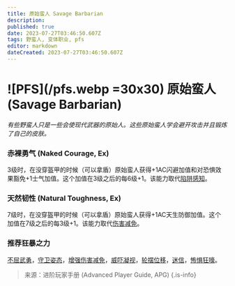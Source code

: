 ```yaml
---
title: 原始蛮人 Savage Barbarian
description: 
published: true
date: 2023-07-27T03:46:50.607Z
tags: 野蛮人, 变体职业, pfs
editor: markdown
dateCreated: 2023-07-27T03:46:50.607Z
---
```


# ![PFS](/pfs.webp =30x30) 原始蛮人 (Savage Barbarian)
*有些野蛮人只是一些会使现代武器的原始人。这些原始蛮人学会避开攻击并且锻炼了自己的皮肤。*
 
### 赤裸勇气 (Naked Courage, Ex)
3级时，在没穿盔甲的时候（可以拿盾）原始蛮人获得+1AC闪避加值和对恐惧效果豁免+1士气加值。这个加值在3级之后的每6级+1。该能力取代[陷阱感知](/野蛮人#陷阱感知-trap-sense-ex)。

### 天然韧性 (Natural Toughness, Ex)
7级时，在没穿盔甲的时候（可以拿盾）原始蛮人获得+1AC天生防御加值。这个加值在7级之后的每3级+1。该能力取代[伤害减免](/野蛮人#伤害减免-damage-reduction-ex)。

### 推荐狂暴之力
[不屈武勇](/狂暴之力/不屈武勇)，[守卫姿态](/狂暴之力/守卫姿态)，[增强伤害减免](/狂暴之力/增强伤害减免)，[威吓凝视](/狂暴之力/威吓凝视)，[轮摆位移](/狂暴之力/轮摆位移)，[迷信](/狂暴之力/迷信)，[怖惧狂嚎](/狂暴之力/怖惧狂嚎)。

> 来源：进阶玩家手册 (Advanced Player Guide, APG) 
{.is-info}

